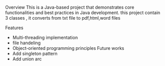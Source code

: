 Overview
This is a Java-based project that demonstrates core functionalities and best practices in Java development.
this project contain 3 classes , it converts from txt file to pdf,html,word files

Features
   - Multi-threading implementation
   - file handeling 
   - Object-oriented programming principles
Future works
   - Add singleton pattern
   - Add union arc
